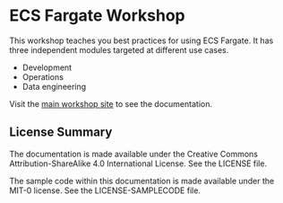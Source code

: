 # ECS Fargate Workshop

This workshop teaches you best practices for using ECS Fargate.  It has three independent modules targeted at different use cases.  

* Development
* Operations
* Data engineering

Visit the [main workshop site](https://ecs-fargate-dev-ops-data.workshop.aws/) to see the documentation. 

## License Summary

The documentation is made available under the Creative Commons Attribution-ShareAlike 4.0 International License. See the LICENSE file.

The sample code within this documentation is made available under the MIT-0 license. See the LICENSE-SAMPLECODE file.

